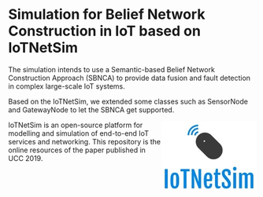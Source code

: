 # Simulation for Belief Network Construction in IoT based on IoTNetSim
The simulation intends to use a Semantic-based Belief Network Construction Approach (SBNCA) to provide data fusion and fault detection in complex large-scale IoT systems.

Based on the IoTNetSim, we extended some classes such as SensorNode and GatewayNode to let the SBNCA get supported.

<img align="right" src="https://github.com/m-salama/IotNetSim/blob/master/thumbnailImage.jpg" alt="IoTNetSim">

IoTNetSim is an open-source platform for modelling and simulation of end-to-end IoT services and networking. This repository is the online resources of the paper published in UCC 2019.
